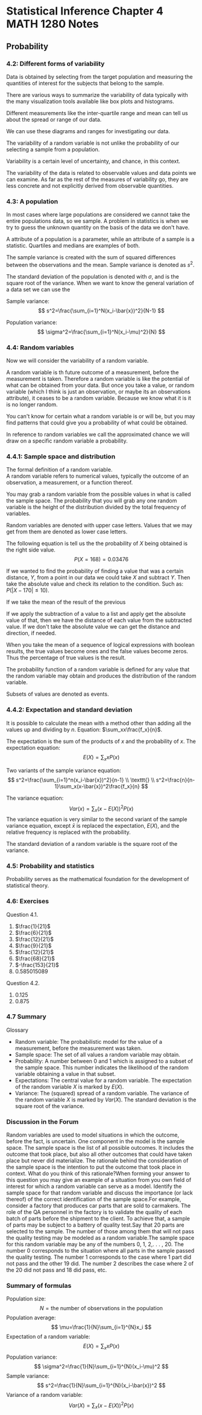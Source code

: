 
# Statistical Inference Chapter 4 MATH 1280 Notes

## Probability

### 4.2: Different forms of variability
Data is obtained by selecting from the target population and measuring the quantities of interest for the subjects that belong to the sample.

There are various ways to summarize the variability of data typically with the many visualization tools available like box plots and histograms.

Different measurements like the inter-quartile range and mean can tell us about the spread or range of our data.

We can use these diagrams and ranges for investigating our data.

The variability of a random variable is not unlike the probability of our selecting a sample from a population. 

Variability is a certain level of uncertainty, and chance, in this context.

The variability of the data is related to observable values and data points we can examine. As far as the rest of the measures of variability go, they are less concrete and not explicitly derived from observable quantities.

### 4.3: A population
In most cases where large populations are considered we cannot take the entire populations data, so we sample. A problem in statistics is when we try to guess the unknown quantity on the basis of the data we don't have.

A attribute of a population is a parameter, while an attribute of a sample is a statistic. Quartiles and medians are examples of both.

The sample variance is created with the sum of squared differences between the observations and the mean. Sample variance is denoted as $s^2$.

The standard deviation of the population is denoted with $\sigma$, and is the square root of the variance. When we want to know the general variation of a data set we can use the 

Sample variance:
$$ 
s^2=\frac{\sum_{i=1}^N(x_i-\bar{x})^2}{N-1}
$$

Population variance:
$$ 
\sigma^2=\frac{\sum_{i=1}^N(x_i-\mu)^2}{N}
$$

### 4.4: Random variables
Now we will consider the variability of a random variable.

A random variable is th future outcome of a measurement, before the measurement is taken. Therefore a random variable is like the potential of what can be obtained from your data. But once you take a value, or random variable (which I think is just an observation, or maybe its an observations attribute), it ceases to be a random variable. Because we know what it is it is no longer random.

You can't know for certain what a random variable is or will be, but you may find patterns that could give you a probability of what could be obtained.

In reference to random variables we call the approximated chance we will draw on a specific random variable a probability.


### 4.4.1: Sample space and distribution
The formal definition of a random variable.\
A random variable refers to numerical values, typically the outcome of an observation, a measurement, or a function thereof.

You may grab a random variable from the possible values in what is called the sample space. The probability that you will grab any one random variable is the height of the distribution divided by the total frequency of variables.

Random variables are denoted with upper case letters. Values that we may get from them are denoted as lower case letters.

The following equation is tell us the the probability of $X$ being obtained is the right side value.
$$
P(X=168)=0.03476
$$

If we wanted to find the probability of finding a value that was a certain distance, $Y$, from a point in our data we could take $X$ and subtract $Y$. Then take the absolute value and check its relation to the condition. Such as: $P(|X-170|\leq10)$.

If we take the mean of the result of the previous

If we apply the subtraction of a value to a list and apply get the absolute value of that, then we have the distance of each value from the subtracted value. If we don't take the absolute value we can get the distance and direction, if needed.

When you take the mean of a sequence of logical expressions with boolean results, the true values become ones and the false values become zeros. Thus the percentage of true values is the result.

The probability function of a random variable is defined for any value that the random variable may obtain and produces the distribution of the random variable.

Subsets of values are denoted as events.

### 4.4.2: Expectation and standard deviation
It is possible to calculate the mean with a method other than adding all the values up and dividing by $n$. Equation: $\sum_xx\frac{f_x}{n}$.

The expectation is the sum of the products of $x$ and the probability of $x$. The expectation equation:
$$
E(X)=\sum_xxP(x)
$$

Two variants of the sample variance equation:
$$
s^2=\frac{\sum_{i=1}^n(x_i-\bar{x})^2}{n-1}
\\ \texttt{} \\
s^2=\frac{n}{n-1}\sum_x(x-\bar{x})^2\frac{f_x}{n}
$$

The variance equation:
$$
Var(x)=\sum_x(x-E(X))^2P(x)
$$
The variance equation is very similar to the second variant of the sample variance equation, except $\bar{x}$ is replaced the expectation, $E(X)$, and the relative frequency is replaced with the probability.

The standard deviation of a random variable is the square root of the variance.

### 4.5: Probability and statistics
Probability serves as the mathematical foundation for the development of statistical theory.

### 4.6: Exercises
Question 4.1.
1. $\frac{1}{21}$
2. $\frac{6}{21}$
3. $\frac{12}{21}$
4. $\frac{9}{21}$
5. $\frac{12}{21}$
6. $\frac{68}{21}$
7. $-\frac{153}{21}$
8. $0.585015089$

Question 4.2.
1. 0.125
2. 0.875

### 4.7 Summary
Glossary
* Random variable: The probabilistic model for the value of a measurement, before the measurement was taken.
* Sample space: The set of all values a random variable may obtain.
* Probability: A number between 0 and 1 which is assigned to a subset of the sample space. This number indicates the likelihood of the random variable obtaining a value in that subset.
* Expectations: The central value for a random variable. The expectation of the random variable $X$ is marked by $E(X)$.
* Variance: The (squared) spread of a random variable. The variance of the random variable $X$ is marked by $Var(X)$. The standard deviation is the square root of the variance.

### Discussion in the Forum
Random variables are used to model situations in which the outcome, before the fact, is uncertain. One component in the model is the sample space. The sample space is the list of all possible outcomes. It includes the outcome that took place, but also all other outcomes that could have taken place but never did materialize. The rationale behind the consideration of the sample space is the intention to put the outcome that took place in context. What do you think of this rationale?When forming your answer to this question you may give an example of a situation from you own field of interest for which a random variable can serve as a model. Identify the sample space for that random variable and discuss the importance (or lack thereof) of the correct identification of the sample space.For example, consider a factory that produces car parts that are sold to carmakers. The role of the QA personnel in the factory is to validate the quality of each batch of parts before the shipment to the client. To achieve that, a sample of parts may be subject to a battery of quality test.Say that 20 parts are selected to the sample. The number of those among them that will not pass the quality testing may be modeled as a random variable.The sample space for this random variable may be any of the numbers 0, 1, 2,. . . , 20. The number 0 corresponds to the situation where  all parts in the sample passed the quality testing. The number 1 corresponds to the case where 1 part did not pass and the other 19 did. The number 2 describes the case where 2 of the 20 did not pass and 18 did pass, etc.



### Summary of formulas
Population size:
$$
N=\textrm{the number of observations in the population}
$$
Population average:
$$
\mu=\frac{1}{N}\sum_{i=1}^{N}x_i
$$
Expectation of a random variable:
$$
E(X)=\sum_xxP(x)
$$
Population variance:
$$
\sigma^2=\frac{1}{N}\sum_{i=1}^{N}(x_i-\mu)^2
$$
Sample variance:
$$
s^2=\frac{1}{N}\sum_{i=1}^{N}(x_i-\bar{x})^2
$$
Variance of a random variable:
$$
Var(X)=\sum_x(x-E(X))^2P(x)
$$